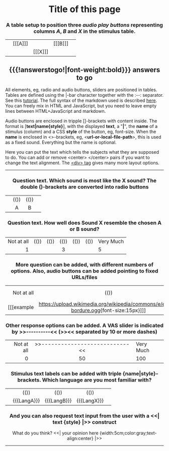 <center>

# Title of this page

### A table setup to position three *audio play buttons* representing columns *A*, *B* and *X* in the stimulus table. 

|     |               |              |              |     |
| -: | -------: | :------: | :------- | :- |
|     | [[[A]]]    |             | [[[B]]]   |     |
|     |               | [[[X]]]  |              |     |

## {{{!answerstogo!|font-weight:bold}}} answers to go

[//comment]: // "End of No Change"

</center>

All elements, eg, radio and audio buttons, sliders are positioned in tables. 
Tables are defined using the |-bar character together with the :--: separator. See this [tutorial](https://htmlmarkdown.com/syntax/markdown-tables/). The full syntax of the markdown used is described [here](https://markdown-it.github.io/). You can freely mix in HTML and JavaScript, but you need to leave empty lines between HTML+JavaScript and markdown.

Audio buttons are enclosed in tripple []-brackets with content inside. The format is [**text|name{style}**], 
with the displayed **text**, a "**|**", the **name** of a stimulus (column) and a CSS **style** of the button, eg, font-size. When the **name** is enclosed in &lt;&gt;-brackets, eg, &lt;**url-or-local-file-path**&gt;, this is used as a fixed sound. Everything but the name is optional.

Here you can put the text which tells the subjects what they are supposed to do. You can add or remove &lt;center&gt; &lt;/center&gt; pairs if you want to change the text alignment. The [&lt;div&gt; tag](https://elementor.com/blog/what-is-div-in-html/) gives many more layout options.


---------------------------

<center>


### Question text. Which sound is most like the X sound? The double ()-brackets are converted into radio buttons
 |     |        |       |    | 
 | -: | :--: | :--: | :- |
 |     | (()) | (()) |    | 
 |     |  A    |  B  |    | 


### Question text. How well does Sound X resemble the chosen A or B sound?
|                 |        |        |        |        |        |                     |
| ----------: | :---: | :---: | :---: | :---: | :---: | :------------- |
| Not at all |  (()) | (()) | (())  | (())  | (()) |  Very Much  |
|           1    |        |        |   3   |        |       |     5              |

### More question can be added, with different numbers of options. Also, audio buttons can be added pointing to fixed URLs/files
|                 |        |        |         |        |        |        |         |                     |
| ----------: | :---: | :---: | :---:  | :---: | :---: | :---: | :---: | :------------- |
| Not at all |  (()) | (()) | (())   | (()) | (())  | (())  |  (())  |  Very Much |
| [[[example|<https://upload.wikimedia.org/wikipedia/commons/e/e7/Fr-bordure.ogg>{font-size:15px}]]]   |        |        |         |   [[[equal|<https://upload.wikimedia.org/wikipedia/commons/d/db/En-uk-illustrate.ogg>{font-size:15px}]]]  |        |        |           |   [[[example|<https://upload.wikimedia.org/wikipedia/commons/6/62/De-Aluminium.ogg>{font-size:15px}]]]   |

### Other response options can be added. A VAS slider is indicated by &gt;&gt;----------&lt;&lt; (&gt;&gt;&lt;&lt; separated by 10 or more dashes)

|                   |                                                 |                      |
| ------------: | :----------------------------------: | :-------------- |
| Not at all   |  >>---------------------------<<  |   Very Much  |
|           0      |                         50                      |         100          |


### Stimulus text labels can be added with triple {**name|style**}-brackets. Which language are you most familiar with?

|     |                     |                      |                      |      |
| -: | :----------: | :-----------: | :-----------: | :- |
|     |         (())      |         (())        |        (())         |     |
|     | {{{LangA}}} |  {{{LangB}}}  |  {{{LangX}}}  |    |

### And you can also request text input from the user with a &lt;&lt;| text {style} |&gt;&gt; construct

What do you think?  <<|  your opinion here {width:5cm;color:gray;text-align:center} |>>

</center>

---------------------------

[//comment]: # "These are internal parameters for the experiment and visible texts not in this Markdown"
[//comment]: # "----------"
[//parameter]: # "ExperimentAcronym:name_without_spaces"
[//parameter]: # "audioBaseURL:./Stimuli/"
[//parameter]: # "PracticeItems:4"
[//parameter]: # "ShuffleStimuli:true"
[//parameter]: # "RandomizeAB:false"
[//buttontext]: # "NextText:Next"
[//buttontext]: # "NextAlertText:Please listen to the recordings and answer the questions first"
[//buttontext]: # "ReadyText:Ready"
[//buttontext]: # "PlayText:Play"
[//buttontext]: # "RestartPageText:Restart"
[//buttontext]: # "SaveButtonText:Save Results"
[//buttontext]: # "SaveText:Please click XXSaveButtonTextXX and store the file"
[//tooltiptext]: # "ToolTipPlay:Play sound"
[//tooltiptext]: # "ToolTipNext:Go to next item"
[//tooltiptext]: # "ToolTipReadyReady please save results"
[//tooltiptext]: # "ToolTipRestart:Start a new experiment session"
[//tooltiptext]: # "ToolTipSave:Save the answer to a file"
[//comment]: # "----------"
[//comment]: # "These are stimuli for this experiment"
[//comment]: # "----------"
[//stimulus0]: # "A,B,X,LangA,LangB,LangX"
[//stimulus1]: # "https://upload.wikimedia.org/wikipedia/commons/6/62/De-Aluminium.ogg,https://upload.wikimedia.org/wikipedia/commons/e/e7/Fr-bordure.ogg,https://upload.wikimedia.org/wikipedia/commons/d/db/En-uk-illustrate.ogg,Geman (DE),French (FR),English (EN)"
[//stimulus1]: # "https://upload.wikimedia.org/wikipedia/commons/2/2d/Nl-aardhommel.ogg,https://upload.wikimedia.org/wikipedia/commons/8/8e/Or-ଅନୁଶୀଳନ.oga,https://upload.wikimedia.org/wikipedia/commons/d/da/L1188694-F1.oga,Dutch (NL),Oriya (OR),Arabic (AR)"
[//comment]: # "----------"
